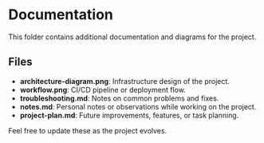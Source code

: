 # Documentation

This folder contains additional documentation and diagrams for the project.

## Files

- **architecture-diagram.png**: Infrastructure design of the project.
- **workflow.png**: CI/CD pipeline or deployment flow.
- **troubleshooting.md**: Notes on common problems and fixes.
- **notes.md**: Personal notes or observations while working on the project.
- **project-plan.md**: Future improvements, features, or task planning.

Feel free to update these as the project evolves.
